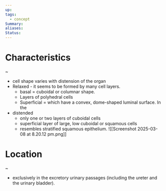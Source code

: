 ```yaml
---
up: 
tags:
  - concept
Summary: 
aliases: 
Status:
---
```

# Characteristics
~
-  cell shape varies with distension of the organ
- Relaxed - it seems to be formed by many cell layers.
	- basal = cuboidal or columnar shape.
	- Layers of polyhedral cells
	- Superficial = which have a convex, dome-shaped luminal surface. In the
- distended
	- only one or two layers of cuboidal cells
	- superficial layer of large, low cuboidal or squamous cells
	- resembles stratified squamous epithelium.
![[Screenshot 2025-03-08 at 8.20.12 pm.png]]
<!--SR:!2025-03-12,3,250-->

# Location
~
- exclusively in the excretory urinary passages (including the ureter and the urinary bladder).